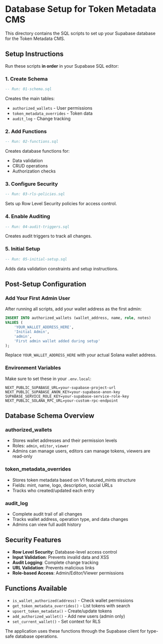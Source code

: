 # Database Setup for Token Metadata CMS

This directory contains the SQL scripts to set up your Supabase database for the Token Metadata CMS.

## Setup Instructions

Run these scripts **in order** in your Supabase SQL editor:

### 1. Create Schema
```sql
-- Run: 01-schema.sql
```
Creates the main tables:
- `authorized_wallets` - User permissions
- `token_metadata_overrides` - Token data  
- `audit_log` - Change tracking

### 2. Add Functions
```sql
-- Run: 02-functions.sql
```
Creates database functions for:
- Data validation
- CRUD operations
- Authorization checks

### 3. Configure Security
```sql
-- Run: 03-rls-policies.sql
```
Sets up Row Level Security policies for access control.

### 4. Enable Auditing
```sql
-- Run: 04-audit-triggers.sql
```
Creates audit triggers to track all changes.

### 5. Initial Setup
```sql
-- Run: 05-initial-setup.sql
```
Adds data validation constraints and setup instructions.

## Post-Setup Configuration

### Add Your First Admin User

After running all scripts, add your wallet address as the first admin:

```sql
INSERT INTO authorized_wallets (wallet_address, name, role, notes) 
VALUES (
    'YOUR_WALLET_ADDRESS_HERE', 
    'Initial Admin', 
    'admin', 
    'First admin wallet added during setup'
);
```

Replace `YOUR_WALLET_ADDRESS_HERE` with your actual Solana wallet address.

### Environment Variables

Make sure to set these in your `.env.local`:

```env
NEXT_PUBLIC_SUPABASE_URL=your-supabase-project-url
NEXT_PUBLIC_SUPABASE_ANON_KEY=your-supabase-anon-key
SUPABASE_SERVICE_ROLE_KEY=your-supabase-service-role-key
NEXT_PUBLIC_SOLANA_RPC_URL=your-custom-rpc-endpoint
```

## Database Schema Overview

### authorized_wallets
- Stores wallet addresses and their permission levels
- Roles: `admin`, `editor`, `viewer`
- Admins can manage users, editors can manage tokens, viewers are read-only

### token_metadata_overrides
- Stores token metadata based on V1 featured_mints structure
- Fields: mint, name, logo, description, social URLs
- Tracks who created/updated each entry

### audit_log
- Complete audit trail of all changes
- Tracks wallet address, operation type, and data changes
- Admins can view full audit history

## Security Features

- **Row Level Security**: Database-level access control
- **Input Validation**: Prevents invalid data and XSS
- **Audit Logging**: Complete change tracking
- **URL Validation**: Prevents malicious links
- **Role-based Access**: Admin/Editor/Viewer permissions

## Functions Available

- `is_wallet_authorized(address)` - Check wallet permissions
- `get_token_metadata_overrides()` - List tokens with search
- `upsert_token_metadata()` - Create/update tokens
- `add_authorized_wallet()` - Add new users (admin only)
- `set_current_wallet()` - Set context for RLS

The application uses these functions through the Supabase client for type-safe database operations.